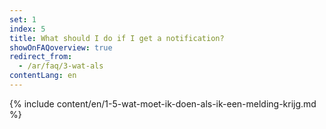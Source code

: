 ```yaml
---
set: 1
index: 5
title: What should I do if I get a notification?
showOnFAQoverview: true
redirect_from: 
  - /ar/faq/3-wat-als
contentLang: en
---
```

{% include content/en/1-5-wat-moet-ik-doen-als-ik-een-melding-krijg.md %}
